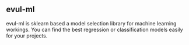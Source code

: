 
## evul-ml

evul-ml is sklearn based a model selection library for machine learning workings. You can find the best regression or classification models easily for your projects.
